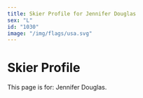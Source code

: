 ```yaml
---
title: Skier Profile for Jennifer Douglas
sex: "L"
id: "1030"
image: "/img/flags/usa.svg" 
---
```


# Skier Profile

This page is for: Jennifer Douglas.
    